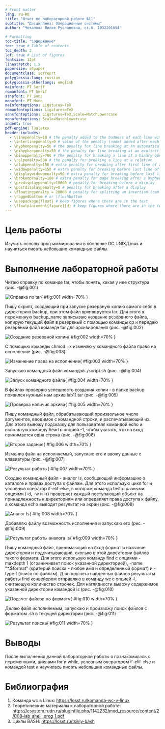 ```yaml
---
# Front matter
lang: ru-RU
title: "Отчет по лабораторной работе №11"
subtitle: "Дисциплина: Операционные системы"
author: "Чекалова Лилия Руслановна, ст.б. 1032201654"

# Formatting
toc-title: "Содержание"
toc: true # Table of contents
toc_depth: 2
lof: true # List of figures
fontsize: 12pt
linestretch: 1.5
papersize: a4paper
documentclass: scrreprt
polyglossia-lang: russian
polyglossia-otherlangs: english
mainfont: PT Serif
romanfont: PT Serif
sansfont: PT Sans
monofont: PT Mono
mainfontoptions: Ligatures=TeX
romanfontoptions: Ligatures=TeX
sansfontoptions: Ligatures=TeX,Scale=MatchLowercase
monofontoptions: Scale=MatchLowercase
indent: true
pdf-engine: lualatex
header-includes:
  - \linepenalty=10 # the penalty added to the badness of each line within a paragraph (no associated penalty node) Increasing the value makes tex try to have fewer lines in the paragraph.
  - \interlinepenalty=0 # value of the penalty (node) added after each line of a paragraph.
  - \hyphenpenalty=50 # the penalty for line breaking at an automatically inserted hyphen
  - \exhyphenpenalty=50 # the penalty for line breaking at an explicit hyphen
  - \binoppenalty=700 # the penalty for breaking a line at a binary operator
  - \relpenalty=500 # the penalty for breaking a line at a relation
  - \clubpenalty=150 # extra penalty for breaking after first line of a paragraph
  - \widowpenalty=150 # extra penalty for breaking before last line of a paragraph
  - \displaywidowpenalty=50 # extra penalty for breaking before last line before a display math
  - \brokenpenalty=100 # extra penalty for page breaking after a hyphenated line
  - \predisplaypenalty=10000 # penalty for breaking before a display
  - \postdisplaypenalty=0 # penalty for breaking after a display
  - \floatingpenalty = 20000 # penalty for splitting an insertion (can only be split footnote in standard LaTeX)
  - \raggedbottom # or \flushbottom
  - \usepackage{float} # keep figures where there are in the text
  - \floatplacement{figure}{H} # keep figures where there are in the text
---
```


# Цель работы

Изучить основы программирования в оболочке ОС UNIX/Linux и научиться писать небольшие командные файлы.

# Выполнение лабораторной работы

Читаю справку по команде tar, чтобы понять, какая у нее структура (рис. -@fig:001)

![Справка по tar](image/1.png){ #fig:001 width=70% }

Пишу скрипт, создающий при запуске резервную копию самого себя в директорию backup, при этом файл врхивируется tar. Для этого в переменную backup_name записываю название резервного файла, копирую текущий файл в резервный с помощью команды cp и передаю резервный файл команде tar для архивирования (рис. -@fig:002)

![Создание резервной копии](image/2.png){ #fig:002 width=70% }

С помощью команды chmod +x изменяю у командного файла право на исполнение (рис. -@fig:003)

![Изменение права на исполнение](image/3.png){ #fig:003 width=70% }

Запускаю командный файл командой ./script.sh (рис. -@fig:004)

![Запуск командного файла](image/4.png){ #fig:004 width=70% }

В файлах проверяю успешность создания копии - в папке backup появился нужный нам архив lab11.tar (рис. -@fig:005)

![Проверка наличия архива](image/5.png){ #fig:005 width=70% }

Пишу командный файл, обрабатывающий произвольное число аргументов, вводимое с командной строки, и распечатывающий их. Для этого вывожу подсказку для пользователя командой echo и использую команду head с опцией -1, чтобы указать, что на вход принимается одна строка (рис. -@fig:006)

![Второе задание](image/6.png){ #fig:006 width=70% }

Изменив файл на исполняемый, запускаю его и ввожу данные с клавиатуры (рис. -@fig:007)

![Результат работы](image/7.png){ #fig:007 width=70% }

Создаю командный файл - аналог ls, сообщающий информацию о каталоге и правах доступа к файлам. Для этого использую цикл for и условный оператор if-elif-else, в котором команда test с разными опциями (-d, -w и -r) проверяет каждый поступающий объект на принадлежность к директориям или определяет права доступа к файлу, а команда echo выводит результат на экран (рис. -@fig:008)

![Аналог ls](image/8.png){ #fig:008 width=70% }

Добавляю файлу возможность исполнения и запускаю его (рис. -@fig:009)

![Результат работы аналога ls](image/9.png){ #fig:009 width=70% }

Пишу командный файл, принимающий на вход формат и название директории и подсчитывающий, сколько в этой директории файлов такого формата. Для этого использую команду find с опциями -maxdepth 1 (ограничивает поиск указанной директорией), -name "*.$format" (критерий поиска - любое имя и определенный формат) и -type f (поиск по файлам). Для подсчета найденных файлов результаты работы find конвейером отправляю в команду wc с опцией -l, считающую количество строчек. Для наглядности вывожу содержимое указанной директории командой ls (рис. -@fig:010)

![Подсчет файлов по формату](image/10.png){ #fig:010 width=70% }

Делаю файл исполняемым, запускаю и произвожу поиск файлов с форматом .sh в текущей директории (рис. -@fig:011)

![Результат поиска](image/11.png){ #fig:011 width=70% }

# Выводы

После выполнения данной лабораторной работы я познакомилась с переменными, циклами for и while, условным оператором if-elif-else и командой test и научилась писать небольшие командные файлы.

# Библиография

1. Команда wc в Linux: https://losst.ru/komanda-wc-v-linux
2. Теоретические материалы к лабораторной работе: https://esystem.rudn.ru/pluginfile.php/1142232/mod_resource/content/2/008-lab_shell_prog_1.pdf
3. Циклы BASH: https://losst.ru/tsikly-bash